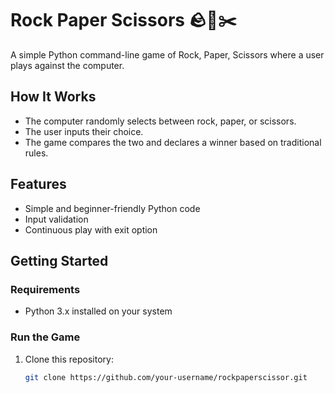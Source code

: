 # Rock Paper Scissors 🪨📄✂️

A simple Python command-line game of Rock, Paper, Scissors where a user plays against the computer.

## How It Works

- The computer randomly selects between rock, paper, or scissors.
- The user inputs their choice.
- The game compares the two and declares a winner based on traditional rules.

## Features
- Simple and beginner-friendly Python code
- Input validation
- Continuous play with exit option

## Getting Started

### Requirements

- Python 3.x installed on your system

### Run the Game

1. Clone this repository:
   ```bash
   git clone https://github.com/your-username/rockpaperscissor.git
